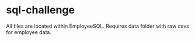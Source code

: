 # sql-challenge

All files are located within EmployeeSQL.
Requires data folder with raw csvs for employee data.
